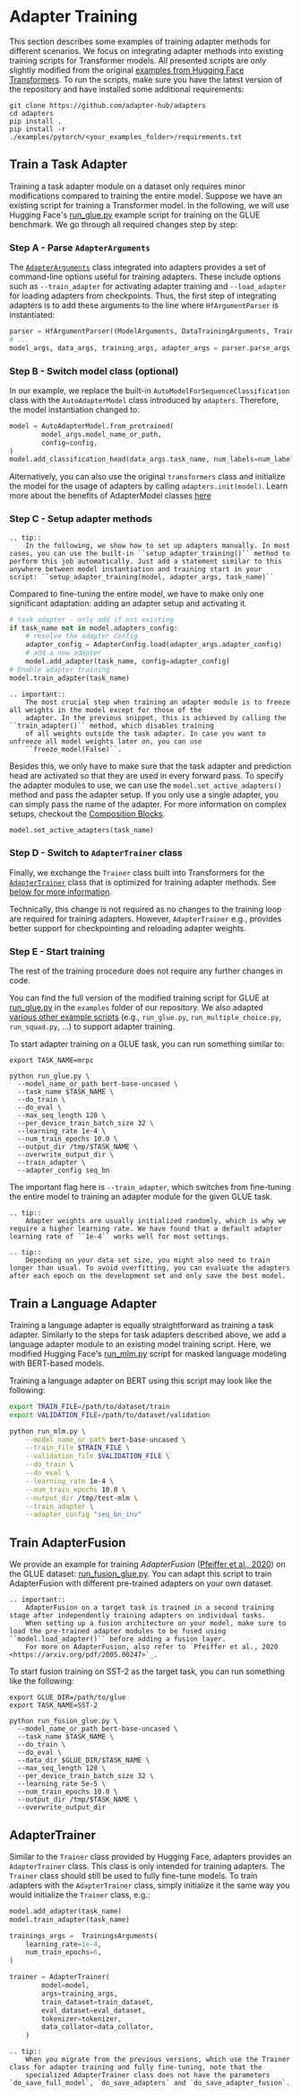 # Adapter Training

This section describes some examples of training adapter methods for different scenarios. We focus on integrating adapter methods into existing training scripts for Transformer models.
All presented scripts are only slightly modified from the original [examples from Hugging Face Transformers](https://github.com/huggingface/transformers/tree/main/examples/pytorch#examples).
To run the scripts, make sure you have the latest version of the repository and have installed some additional requirements:

```
git clone https://github.com/adapter-hub/adapters
cd adapters
pip install .
pip install -r ./examples/pytorch/<your_examples_folder>/requirements.txt
```

## Train a Task Adapter

Training a task adapter module on a dataset only requires minor modifications compared to training the entire model.
Suppose we have an existing script for training a Transformer model.
In the following, we will use Hugging Face's [run_glue.py](https://github.com/Adapter-Hub/adapters/blob/main/examples/pytorch/text-classification/run_glue.py) example script for training on the GLUE benchmark.
We go through all required changes step by step:

### Step A - Parse `AdapterArguments`

The [`AdapterArguments`](adapters.training.AdapterArguments) class integrated into adapters provides a set of command-line options useful for training adapters.
These include options such as `--train_adapter` for activating adapter training and `--load_adapter` for loading adapters from checkpoints.
Thus, the first step of integrating adapters is to add these arguments to the line where `HfArgumentParser` is instantiated:

```python
parser = HfArgumentParser((ModelArguments, DataTrainingArguments, TrainingArguments, AdapterArguments))
# ...
model_args, data_args, training_args, adapter_args = parser.parse_args_into_dataclasses()
```

### Step B - Switch model class (optional)

In our example, we replace the built-in `AutoModelForSequenceClassification` class with the `AutoAdapterModel` class introduced by `adapters`.
Therefore, the model instantiation changed to:

```python
model = AutoAdapterModel.from_pretrained(
        model_args.model_name_or_path,
        config=config,
)
model.add_classification_head(data_args.task_name, num_labels=num_labels)
```

Alternatively, you can also use the original `transformers` class and initialize the model for the usage of adapters by calling `adapters.init(model)`.
Learn more about the benefits of AdapterModel classes [here](prediction_heads.md)

### Step C - Setup adapter methods

```{eval-rst}
.. tip::
    In the following, we show how to set up adapters manually. In most cases, you can use the built-in ``setup_adapter_training()`` method to perform this job automatically. Just add a statement similar to this anywhere between model instantiation and training start in your script: ``setup_adapter_training(model, adapter_args, task_name)``
```

Compared to fine-tuning the entire model, we have to make only one significant adaptation: adding an adapter setup and activating it.

```python
# task adapter - only add if not existing
if task_name not in model.adapters_config:
    # resolve the adapter config
    adapter_config = AdapterConfig.load(adapter_args.adapter_config)
    # add a new adapter
    model.add_adapter(task_name, config=adapter_config)
# Enable adapter training
model.train_adapter(task_name)
```

```{eval-rst}
.. important::
    The most crucial step when training an adapter module is to freeze all weights in the model except for those of the
    adapter. In the previous snippet, this is achieved by calling the ``train_adapter()`` method, which disables training
    of all weights outside the task adapter. In case you want to unfreeze all model weights later on, you can use
    ``freeze_model(False)``.
```

Besides this, we only have to make sure that the task adapter and prediction head are activated so that they are used in every forward pass. To specify the adapter modules to use, we can use the `model.set_active_adapters()` 
method and pass the adapter setup. If you only use a single adapter, you can simply pass the name of the adapter. For more information
on complex setups, checkout the [Composition Blocks](https://docs.adapterhub.ml/adapter_composition.html).

```python
model.set_active_adapters(task_name)
```

### Step D - Switch to `AdapterTrainer` class

Finally, we exchange the `Trainer` class built into Transformers for the [`AdapterTrainer`](adapters.AdapterTrainer) class that is optimized for training adapter methods.
See [below for more information](#adaptertrainer).

Technically, this change is not required as no changes to the training loop are required for training adapters.
However, `AdapterTrainer` e.g., provides better support for checkpointing and reloading adapter weights.

### Step E - Start training

The rest of the training procedure does not require any further changes in code.

You can find the full version of the modified training script for GLUE at [run_glue.py](https://github.com/Adapter-Hub/adapters/blob/master/examples/pytorch/text-classification/run_glue.py) in the `examples` folder of our repository.
We also adapted [various other example scripts](https://github.com/Adapter-Hub/adapters/tree/master/examples/pytorch) (e.g., `run_glue.py`, `run_multiple_choice.py`, `run_squad.py`, ...) to support adapter training.

To start adapter training on a GLUE task, you can run something similar to:

```
export TASK_NAME=mrpc

python run_glue.py \
  --model_name_or_path bert-base-uncased \
  --task_name $TASK_NAME \
  --do_train \
  --do_eval \
  --max_seq_length 128 \
  --per_device_train_batch_size 32 \
  --learning_rate 1e-4 \
  --num_train_epochs 10.0 \
  --output_dir /tmp/$TASK_NAME \
  --overwrite_output_dir \
  --train_adapter \
  --adapter_config seq_bn
```

The important flag here is `--train_adapter`, which switches from fine-tuning the entire model to training an adapter module for the given GLUE task.

```{eval-rst}
.. tip::
    Adapter weights are usually initialized randomly, which is why we require a higher learning rate. We have found that a default adapter learning rate of ``1e-4`` works well for most settings.
```

```{eval-rst}
.. tip::
    Depending on your data set size, you might also need to train longer than usual. To avoid overfitting, you can evaluate the adapters after each epoch on the development set and only save the best model.
```

## Train a Language Adapter

Training a language adapter is equally straightforward as training a task adapter. Similarly to the steps for task adapters
described above, we add a language adapter module to an existing model training script. Here, we modified Hugging Face's [run_mlm.py](https://github.com/Adapter-Hub/adapters/blob/main/examples/pytorch/language-modeling/run_mlm.py) script for masked language modeling with BERT-based models.

Training a language adapter on BERT using this script may look like the following:

```bash
export TRAIN_FILE=/path/to/dataset/train
export VALIDATION_FILE=/path/to/dataset/validation

python run_mlm.py \
    --model_name_or_path bert-base-uncased \
    --train_file $TRAIN_FILE \
    --validation_file $VALIDATION_FILE \
    --do_train \
    --do_eval \
    --learning_rate 1e-4 \
    --num_train_epochs 10.0 \
    --output_dir /tmp/test-mlm \
    --train_adapter \
    --adapter_config "seq_bn_inv"
```

## Train AdapterFusion

We provide an example for training _AdapterFusion_ ([Pfeiffer et al., 2020](https://arxiv.org/pdf/2005.00247)) on the GLUE dataset: [run_fusion_glue.py](https://github.com/Adapter-Hub/adapters/blob/main/examples/pytorch/adapterfusion/run_fusion_glue.py). 
You can adapt this script to train AdapterFusion with different pre-trained adapters on your own dataset.

```{eval-rst}
.. important::
    AdapterFusion on a target task is trained in a second training stage after independently training adapters on individual tasks.
    When setting up a fusion architecture on your model, make sure to load the pre-trained adapter modules to be fused using ``model.load_adapter()`` before adding a fusion layer.
    For more on AdapterFusion, also refer to `Pfeiffer et al., 2020 <https://arxiv.org/pdf/2005.00247>`_.
```

To start fusion training on SST-2 as the target task, you can run something like the following:

```
export GLUE_DIR=/path/to/glue
export TASK_NAME=SST-2

python run_fusion_glue.py \
  --model_name_or_path bert-base-uncased \
  --task_name $TASK_NAME \
  --do_train \
  --do_eval \
  --data_dir $GLUE_DIR/$TASK_NAME \
  --max_seq_length 128 \
  --per_device_train_batch_size 32 \
  --learning_rate 5e-5 \
  --num_train_epochs 10.0 \
  --output_dir /tmp/$TASK_NAME \
  --overwrite_output_dir
```


## AdapterTrainer

Similar to the `Trainer` class provided by Hugging Face, adapters provides an `AdapterTrainer` class. This class is only
intended for training adapters. The `Trainer` class should still be used to fully fine-tune models. To train adapters with the `AdapterTrainer`
class, simply initialize it the same way you would initialize the `Trainer` class, e.g.: 

```python
model.add_adapter(task_name)
model.train_adapter(task_name)

trainings_args =  TrainingsArguments(
    learning_rate=1e-4,
    num_train_epochs=6,
)

trainer = AdapterTrainer(
        model=model,
        args=training_args,
        train_dataset=train_dataset,
        eval_dataset=eval_dataset,
        tokenizer=tokenizer,
        data_collator=data_collator,
    )
```
```{eval-rst}
.. tip::
    When you migrate from the previous versions, which use the Trainer class for adapter training and fully fine-tuning, note that the 
    specialized AdapterTrainer class does not have the parameters `do_save_full_model`, `do_save_adapters` and `do_save_adapter_fusion`.
```
